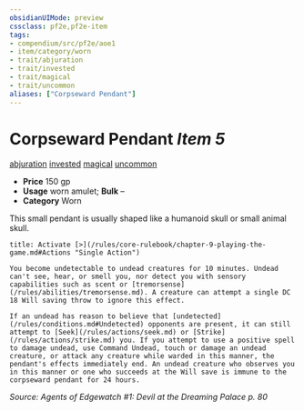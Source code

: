 ```yaml
---
obsidianUIMode: preview
cssclass: pf2e,pf2e-item
tags:
- compendium/src/pf2e/aoe1
- item/category/worn
- trait/abjuration
- trait/invested
- trait/magical
- trait/uncommon
aliases: ["Corpseward Pendant"]
---
```

# Corpseward Pendant *Item 5*  
[abjuration](/rules/traits/abjuration.md)  [invested](/rules/traits/invested.md)  [magical](/rules/traits/magical.md)  [uncommon](/rules/traits/uncommon.md)  

- **Price** 150 gp
- **Usage** worn amulet; **Bulk** –
- **Category** Worn

This small pendant is usually shaped like a humanoid skull or small animal skull.

```ad-embed-ability
title: Activate [>](/rules/core-rulebook/chapter-9-playing-the-game.md#Actions "Single Action")

You become undetectable to undead creatures for 10 minutes. Undead can't see, hear, or smell you, nor detect you with sensory capabilities such as scent or [tremorsense](/rules/abilities/tremorsense.md). A creature can attempt a single DC 18 Will saving throw to ignore this effect.

If an undead has reason to believe that [undetected](/rules/conditions.md#Undetected) opponents are present, it can still attempt to [Seek](/rules/actions/seek.md) or [Strike](/rules/actions/strike.md) you. If you attempt to use a positive spell to damage undead, use Command Undead, touch or damage an undead creature, or attack any creature while warded in this manner, the pendant's effects immediately end. An undead creature who observes you in this manner or one who succeeds at the Will save is immune to the corpseward pendant for 24 hours.
```

*Source: Agents of Edgewatch #1: Devil at the Dreaming Palace p. 80*